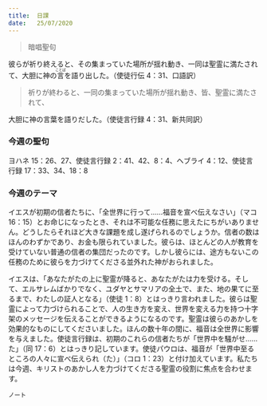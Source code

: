```yaml
---
title:  日課
date:   25/07/2020
---
```


> <p></p>
> 暗唱聖句
彼らが祈り終えると、その集まっていた場所が揺れ動き、一同は聖霊に満たされて、大胆に神の<ruby>言<rt>ことば</rt></ruby>を語り出した。（使徒行伝 4：31、口語訳）

> <p></p>
> 祈りが終わると、一同の集まっていた場所が揺れ動き、皆、聖霊に満たされて、
大胆に神の言葉を語りだした。（使徒言行録 4：31、新共同訳）

### 今週の聖句
ヨハネ 15：26、27、使徒言行録 2：41、42、8：4、ヘブライ 4：12、使徒言行録 17：33、34、18：8

### 今週のテーマ

イエスが初期の信者たちに、「全世界に行って……福音を宣べ伝えなさい」（マコ 16：15）とお命じになったとき、それは不可能な任務に思えたにちがいありません。どうしたらそれほど大きな課題を成し遂げられるのでしょうか。信者の数はほんのわずかであり、お金も限られていました。彼らは、ほとんどの人が教育を受けていない普通の信者の集団だったのです。しかし彼らには、途方もないこの任務のために彼らを力づけてくださる並外れた神がおられました。

イエスは、「あなたがたの上に聖霊が降ると、あなたがたは力を受ける。そして、エルサレムばかりでなく、ユダヤとサマリアの全土で、また、地の果てに至るまで、わたしの証人となる」（使徒 1：8）とはっきり言われました。彼らは聖霊によって力づけられることで、人の生き方を変え、世界を変える力を持つ十字架のメッセージを伝えることができるようになるのです。聖霊は彼らのあかしを効果的なものにしてくださいました。ほんの数十年の間に、福音は全世界に影響を与えました。使徒言行録は、初期のこれらの信者たちが「世界中を騒がせ……た」（同 17：6）とはっきり記しています。使徒パウロは、福音が「世界中至るところの人々に宣べ伝えられ（た）」（コロ 1：23）と付け加えています。私たちは今週、キリストのあかし人を力づけてくださる聖霊の役割に焦点を合わせます。

`ノート`
